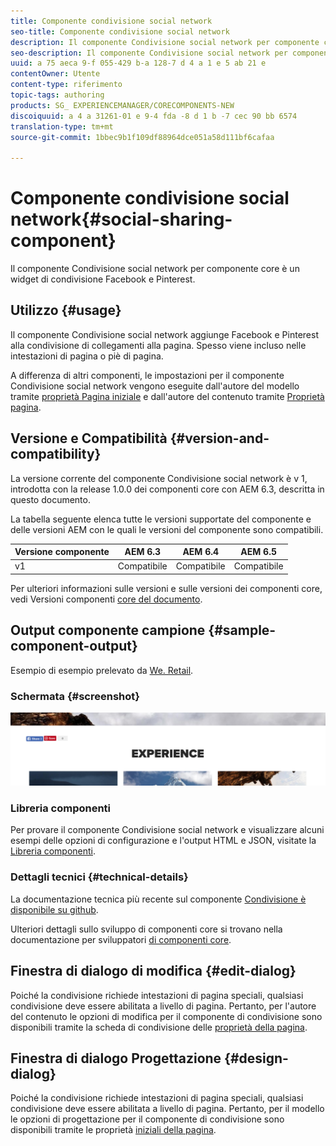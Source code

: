```yaml
---
title: Componente condivisione social network
seo-title: Componente condivisione social network
description: Il componente Condivisione social network per componente core è un widget di condivisione Facebook e Pinterest.
seo-description: Il componente Condivisione social network per componente core è un widget di condivisione Facebook e Pinterest.
uuid: a 75 aeca 9-f 055-429 b-a 128-7 d 4 a 1 e 5 ab 21 e
contentOwner: Utente
content-type: riferimento
topic-tags: authoring
products: SG_ EXPERIENCEMANAGER/CORECOMPONENTS-NEW
discoiquuid: a 4 a 31261-01 e 9-4 fda -8 d 1 b -7 cec 90 bb 6574
translation-type: tm+mt
source-git-commit: 1bbec9b1f109df88964dce051a58d111bf6cafaa

---
```



# Componente condivisione social network{#social-sharing-component}

Il componente Condivisione social network per componente core è un widget di condivisione Facebook e Pinterest.

## Utilizzo {#usage}

Il componente Condivisione social network aggiunge Facebook e Pinterest alla condivisione di collegamenti alla pagina. Spesso viene incluso nelle intestazioni di pagina o piè di pagina.

A differenza di altri componenti, le impostazioni per il componente Condivisione social network vengono eseguite dall&#39;autore del modello tramite [proprietà Pagina iniziale](https://helpx.adobe.com/experience-manager/6-5/sites/authoring/using/templates.html) e dall&#39;autore del contenuto tramite [Proprietà pagina](https://helpx.adobe.com/experience-manager/6-5/sites/authoring/using/editing-page-properties.html).

## Versione e Compatibilità {#version-and-compatibility}

La versione corrente del componente Condivisione social network è v 1, introdotta con la release 1.0.0 dei componenti core con AEM 6.3, descritta in questo documento.

La tabella seguente elenca tutte le versioni supportate del componente e delle versioni AEM con le quali le versioni del componente sono compatibili.

| Versione componente | AEM 6.3 | AEM 6.4 | AEM 6.5 |
|--- |--- |--- |--- |
| v1 | Compatibile | Compatibile | Compatibile |


Per ulteriori informazioni sulle versioni e sulle versioni dei componenti core, vedi Versioni componenti [core del documento](versions.md).

## Output componente campione {#sample-component-output}

Esempio di esempio prelevato da [We. Retail](https://helpx.adobe.com/experience-manager/6-5/sites/developing/using/we-retail.html).

### Schermata {#screenshot}

![](assets/chlimage_1-6.png)

### Libreria componenti

Per provare il componente Condivisione social network e visualizzare alcuni esempi delle opzioni di configurazione e l&#39;output HTML e JSON, visitate la [Libreria componenti](http://opensource.adobe.com/aem-core-wcm-components/library/social-sharing.html).

### Dettagli tecnici {#technical-details}

La documentazione tecnica più recente sul componente [Condivisione è disponibile su github](https://github.com/adobe/aem-core-wcm-components/blob/master/content/src/content/jcr_root/apps/core/wcm/components/sharing/v1/sharing).

Ulteriori dettagli sullo sviluppo di componenti core si trovano nella documentazione per sviluppatori [di componenti core](developing.md).

## Finestra di dialogo di modifica {#edit-dialog}

Poiché la condivisione richiede intestazioni di pagina speciali, qualsiasi condivisione deve essere abilitata a livello di pagina. Pertanto, per l&#39;autore del contenuto le opzioni di modifica per il componente di condivisione sono disponibili tramite la scheda di condivisione delle [proprietà della pagina](https://helpx.adobe.com/experience-manager/6-5/sites/authoring/using/editing-page-properties.html).

## Finestra di dialogo Progettazione {#design-dialog}

Poiché la condivisione richiede intestazioni di pagina speciali, qualsiasi condivisione deve essere abilitata a livello di pagina. Pertanto, per il modello le opzioni di progettazione per il componente di condivisione sono disponibili tramite le proprietà [iniziali della pagina](https://helpx.adobe.com/experience-manager/6-5/sites/authoring/using/templates.html).